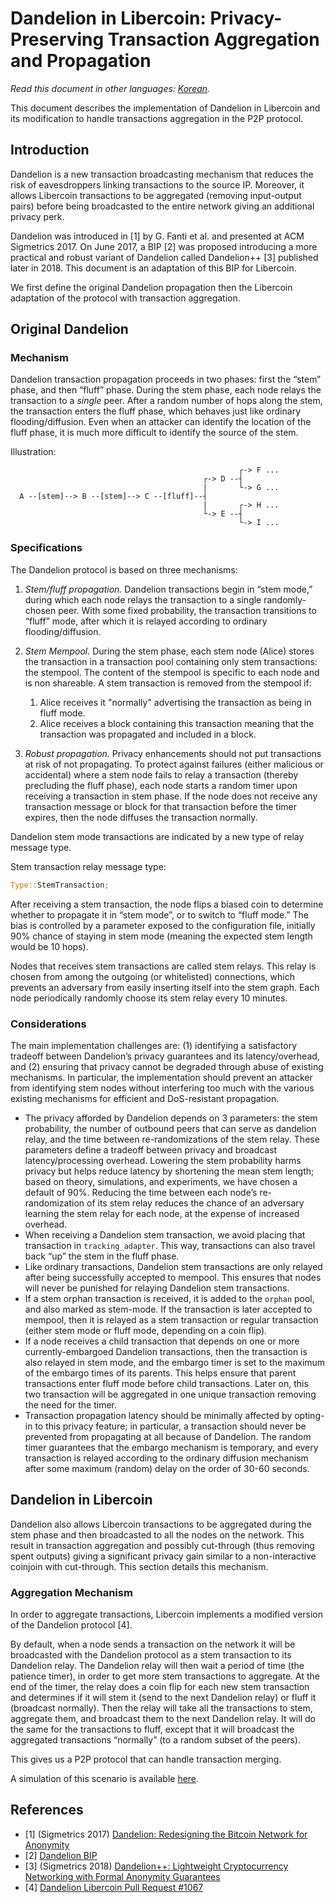 # Dandelion in Libercoin: Privacy-Preserving Transaction Aggregation and Propagation

*Read this document in other languages: [Korean](dandelion_KR.md).*

This document describes the implementation of Dandelion in Libercoin and its modification to handle transactions aggregation in the P2P protocol.
## Introduction

Dandelion is a new transaction broadcasting mechanism that reduces the risk of eavesdroppers linking transactions to the source IP. Moreover, it allows Libercoin transactions to be aggregated (removing input-output pairs) before being broadcasted to the entire network giving an additional privacy perk.

Dandelion was introduced in [1] by G. Fanti et al. and presented at ACM Sigmetrics 2017. On June 2017, a BIP [2] was proposed introducing a more practical and robust variant of Dandelion called Dandelion++ [3] published later in 2018.  This document is an adaptation of this BIP for Libercoin.

We first define the original Dandelion propagation then the Libercoin adaptation  of the protocol with transaction aggregation.

## Original Dandelion

### Mechanism

Dandelion transaction propagation proceeds in two phases: first the “stem” phase, and then “fluff” phase. During the stem phase, each node relays the transaction to a *single* peer. After a random number of hops along the stem, the transaction enters the fluff phase, which behaves just like ordinary flooding/diffusion. Even when an attacker can identify the location of the fluff phase, it is much more difficult to identify the source of the stem.

Illustration:

```
                                                   ┌-> F ...
                                           ┌-> D --┤
                                           |       └-> G ...
  A --[stem]--> B --[stem]--> C --[fluff]--┤
                                           |       ┌-> H ...
                                           └-> E --┤
                                                   └-> I ...
```

### Specifications

The Dandelion protocol is based on three mechanisms:

1. *Stem/fluff propagation.* Dandelion transactions begin in “stem mode,” during which each node relays the transaction to a single randomly-chosen peer. With some fixed probability, the transaction transitions to “fluff” mode, after which it is relayed according to ordinary flooding/diffusion.

2. *Stem Mempool.* During the stem phase, each stem node (Alice) stores the transaction in a transaction pool containing only stem transactions: the stempool. The content of the stempool is specific to each node and is non shareable. A stem transaction is removed from the stempool if:

    1. Alice receives it "normally" advertising the transaction as being in fluff mode.
    2. Alice receives a block containing this transaction meaning that the transaction was propagated and included in a block.

3. *Robust propagation.* Privacy enhancements should not put transactions at risk of not propagating. To protect against failures (either malicious or accidental) where a stem node fails to relay a transaction (thereby precluding the fluff phase), each node starts a random timer upon receiving a transaction in stem phase. If the node does not receive any transaction message or block for that transaction before the timer expires, then the node diffuses the transaction normally.

Dandelion stem mode transactions are indicated by a new type of relay message type.

Stem transaction relay message type:

```rust
Type::StemTransaction;
```

After receiving a stem transaction, the node flips a biased coin to determine whether to propagate it in “stem mode”, or to switch to “fluff mode.” The bias is controlled by a parameter exposed to the configuration file, initially 90% chance of staying in stem mode (meaning the expected stem length would be 10 hops).

Nodes that receives stem transactions are called stem relays. This relay is chosen from among the outgoing (or whitelisted) connections, which prevents an adversary from easily inserting itself into the stem graph. Each node periodically randomly choose its stem relay every 10 minutes.

### Considerations

The main implementation challenges are: (1) identifying a satisfactory tradeoff between Dandelion’s privacy guarantees and its latency/overhead, and (2) ensuring that privacy cannot be degraded through abuse of existing mechanisms. In particular, the implementation should prevent an attacker from identifying stem nodes without interfering too much with the various existing mechanisms for efficient and DoS-resistant propagation.

* The privacy afforded by Dandelion depends on 3 parameters: the stem probability, the number of outbound peers that can serve as dandelion relay, and the time between re-randomizations of the stem relay. These parameters define a tradeoff between privacy and broadcast latency/processing overhead. Lowering the stem probability harms privacy but helps reduce latency by shortening the mean stem length; based on theory, simulations, and experiments, we have chosen a default of 90%. Reducing the time between each node’s re-randomization of its stem relay reduces the chance of an adversary learning the stem relay for each node, at the expense of increased overhead.
* When receiving a Dandelion stem transaction, we avoid placing that transaction in `tracking_adapter`. This way, transactions can also travel back “up” the stem in the fluff phase.
* Like ordinary transactions, Dandelion stem transactions are only relayed after being successfully accepted to mempool. This ensures that nodes will never be punished for relaying Dandelion stem transactions.
* If a stem orphan transaction is received, it is added to the `orphan` pool, and also marked as stem-mode. If the transaction is later accepted to mempool, then it is relayed as a stem transaction or regular transaction (either stem mode or fluff mode, depending on a coin flip).
* If a node receives a child transaction that depends on one or more currently-embargoed Dandelion transactions, then the transaction is also relayed in stem mode, and the embargo timer is set to the maximum of the embargo times of its parents. This helps ensure that parent transactions enter fluff mode before child transactions. Later on, this two transaction will be aggregated in one unique transaction removing the need for the timer.
* Transaction propagation latency should be minimally affected by opting-in to this privacy feature; in particular, a transaction should never be prevented from propagating at all because of Dandelion. The random timer guarantees that the embargo mechanism is temporary, and every transaction is relayed according to the ordinary diffusion mechanism after some maximum (random) delay on the order of 30-60 seconds.

## Dandelion in Libercoin

Dandelion also allows Libercoin transactions to be aggregated during the stem phase and then broadcasted to all the nodes on the network. This result in transaction aggregation and possibly cut-through (thus removing spent outputs) giving a significant privacy gain similar to a non-interactive coinjoin with cut-through. This section details this mechanism.

### Aggregation Mechanism

In order to aggregate transactions, Libercoin implements a modified version of the Dandelion protocol [4].

By default, when a node sends a transaction on the network it will be broadcasted with the Dandelion protocol as a stem transaction to its Dandelion relay. The Dandelion relay will then wait a period of time (the patience timer), in order to get more stem transactions to aggregate. At the end of the timer, the relay does a coin flip for each new stem transaction and determines if it will stem it (send to the next Dandelion relay) or fluff it (broadcast normally). Then the relay will take all the transactions to stem, aggregate them, and broadcast them to the next Dandelion relay. It will do the same for the transactions to fluff, except that it will broadcast the aggregated transactions “normally” (to a random subset of the peers).

This gives us a P2P protocol that can handle transaction merging.

A simulation of this scenario is available [here](simulation.md).

## References

* [1] (Sigmetrics 2017) [Dandelion: Redesigning the Bitcoin Network for Anonymity](https://arxiv.org/abs/1701.04439)
* [2] [Dandelion BIP](https://github.com/dandelion-org/bips/blob/master/bip-dandelion.mediawiki)
* [3] (Sigmetrics 2018) [Dandelion++: Lightweight Cryptocurrency Networking with Formal Anonymity Guarantees](https://arxiv.org/abs/1805.11060)
* [4] [Dandelion Libercoin Pull Request #1067](https://github.com/libercoinproject/libercoin/pull/1067)

